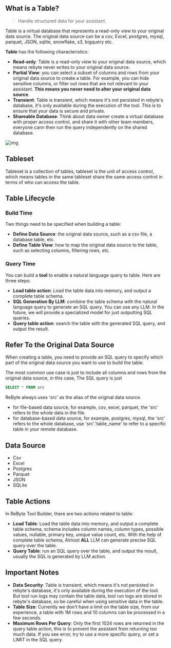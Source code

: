 ## What is a Table?

> Handle structured data for your assistant.

Table is a virtual database that represents a read-only view to your original data source. The original data source can be a csv, Excel, postgres, mysql, parquet, JSON, sqlite, snowflake, s3, bigquery etc.

**Table** has the following characteristics:
* **Read-only**: Table is a read-only view to your original data source, which means rebyte never writes to your original data source.
* **Partial View**: you can select a subset of columns and rows from your original data source to create a table. For example, you can hide sensitive columns, or filter out rows that are not relevant to your assistant. **This means you never need to alter your original data source**.
* **Transient**: Table is transient, which means it's not persisted in rebyte's database, it's only available during the execution of the tool. This is to ensure that your data is secure and private.
* **Shareable Database**: Think about data owner create a virtual database with proper access control, and share it with other team members, everyone cann then run the query independently on the shared database.



![img](https://res.cloudinary.com/dfjwtidnh/image/upload/v1721433515/table_kwozfl.png)


## Tableset
Tableset is a collection of tables, tableset is the unit of access control, which means tables in the same tableset share the same access control in terms of who can access the table.

## Table Lifecycle

### Build Time
Two things need to be specified when building a table:

* **Define Data Source**: the original data source, such as a csv file, a database table, etc.
* **Define Table View**: how to map the original data source to the table, such as selecting columns, filtering rows, etc.

### Query Time
You can build a **tool** to enable a natural language query to table. Here are three steps:
* **Load table action**: Load the table data into memory, and output a complete table schema. 
* **SQL Generation By LLM**: combine the table schema with the natural language query to generate an SQL query. You can use any LLM. In the future, we will provide a specialized model for just outputting SQL queries. 
* **Query table action**: search the table with the generated SQL query, and output the result.
   
## Refer To the Original Data Source
When creating a table, you need to provide an SQL query to specify which part of the original data source you want to use to build the table. 

The most common use case is just to include all columns and rows from the original data source, in this case, The SQL query is just 
```sql
SELECT * FROM src
```
ReByte always uses 'src' as the alias of the original data source.
* for file-based data source, for example, csv, excel, parquet, the 'src' refers to the whole data in the file.
* for database-based data source, for example, postgres, mysql, the 'src' refers to the whole database, use 'src'.'table_name' to refer to a specific table in your remote database.
   
## Data Source
* Csv
* Excel
* Postgres
* Parquet
* JSON
* SQLite

## Table Actions

In ReByte Tool Builder, there are two actions related to table:
* **Load Table**: Load the table data into memory, and output a complete table schema, schema includes column names, column types, possible values, nullable, primary key, unique value count, etc. With the help of complete table schema, Almost **ALL** LLM can generate precise SQL query over the table.
* **Query Table**: run an SQL query over the table, and output the result, usually the SQL is generated by LLM action.

## Important Notes
* **Data Security**: Table is transient, which means it's not persisted in rebyte's database, it's only available during the execution of the tool. But tool run logs may contain the table data, tool run logs are stored in rebyte's database, so be careful when using sensitive data in the table. 
* **Table Size**: Currently we don't have a limit on the table size, from our experience, a table with 1M rows and 10 columns can be processed in a few seconds.
* **Maximum Rows Per Query**: Only the first 1024 rows are returned in the query table action, this is to prevent the assistant from returning too much data. If you see error, try to use a more specific query, or set a LIMIT in the SQL query. 